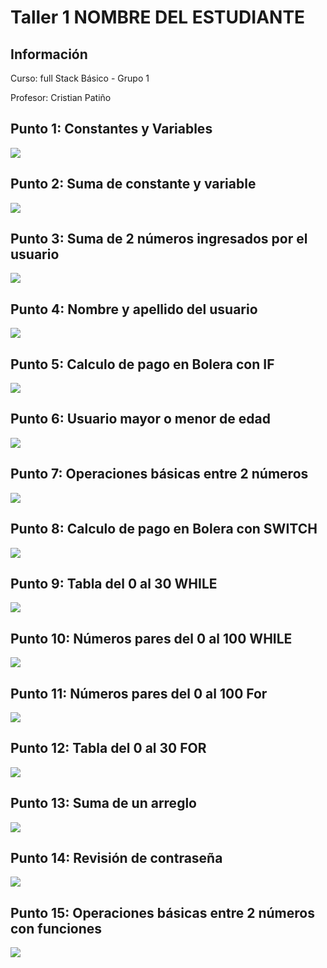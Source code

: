 <h1>Taller 1 NOMBRE DEL ESTUDIANTE </h1>

<h2> Información</h2>
<p>Curso: full Stack Básico - Grupo 1 </p>
<p>Profesor: Cristian Patiño</p>

<h2> Punto 1: Constantes y Variables</h2>
<img src="./public/images/punto-1.png">
<h2> Punto 2: Suma de constante y variable</h2>
<img src="./public/images/punto-2.png">
<h2> Punto 3: Suma de 2 números ingresados por el usuario</h2>
<img src="./public/images/punto-3.png">
<h2> Punto 4: Nombre y apellido del usuario</h2>
<img src="./public/images/punto-4.png">
<h2> Punto 5: Calculo de pago en Bolera con IF</h2>
<img src="./public/images/punto-5.png">
<h2> Punto 6: Usuario mayor o menor de edad</h2>
<img src="./public/images/punto-6.png">
<h2> Punto 7: Operaciones básicas entre 2 números</h2>
<img src="./public/images/punto-7.png">
<h2> Punto 8: Calculo de pago en Bolera con SWITCH</h2>
<img src="./public/images/punto-8.png">
<h2> Punto 9: Tabla del 0 al 30 WHILE</h2>
<img src="./public/images/punto-9.png">
<h2> Punto 10: Números pares del 0 al 100 WHILE</h2>
<img src="./public/images/punto-10.png">
<h2> Punto 11: Números pares del 0 al 100 For</h2>
<img src="./public/images/punto-11.png">
<h2> Punto 12: Tabla del 0 al 30 FOR</h2>
<img src="./public/images/punto-12.png">
<h2> Punto 13: Suma de un arreglo</h2>
<img src="./public/images/punto-13.png">
<h2> Punto 14: Revisión de contraseña</h2>
<img src="./public/images/punto-14.png">
<h2> Punto 15: Operaciones básicas entre 2 números con funciones</h2>
<img src="./public/images/punto-15.png">
